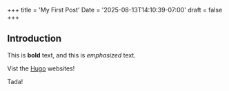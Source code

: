 +++
title = 'My First Post'
Date = '2025-08-13T14:10:39-07:00'
draft = false
+++
## Introduction

This is **bold** text, and this is *emphasized* text.

Vist the [Hugo](https://gohugo.io) websites!

Tada!